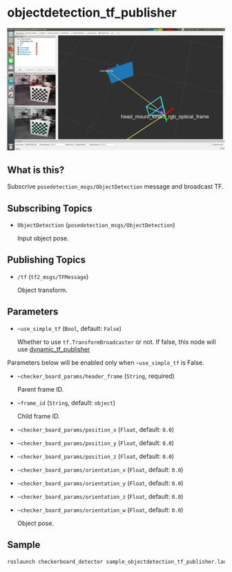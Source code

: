 objectdetection_tf_publisher
============================

![](images/objectdetection_tf_publisher.png)

What is this?
-------------

Subscrive `posedetection_msgs/ObjectDetection` message and broadcast TF.


Subscribing Topics
------------------

* `ObjectDetection` (`posedetection_msgs/ObjectDetection`)

  Input object pose.


Publishing Topics
-----------------

* `/tf` (`tf2_msgs/TFMessage`)

  Object transform.


Parameters
----------

* `~use_simple_tf` (`Bool`, default: `False`)

  Whether to use `tf.TransformBroadcaster` or not.
  If false, this node will use [dynamic_tf_publisher](https://github.com/jsk-ros-pkg/jsk_common/tree/master/jsk_coordination_system/dynamic_tf_publisher)

Parameters below will be enabled only when `~use_simple_tf` is False.

* `~checker_board_params/header_frame` (`String`, required)

  Parent frame ID.

* `~frame_id` (`String`, default: `object`)

  Child frame ID.

* `~checker_board_params/position_x` (`Float`, default: `0.0`)
* `~checker_board_params/position_y` (`Float`, default: `0.0`)
* `~checker_board_params/position_z` (`Float`, default: `0.0`)
* `~checker_board_params/orientation_x` (`Float`, default: `0.0`)
* `~checker_board_params/orientation_y` (`Float`, default: `0.0`)
* `~checker_board_params/orientation_z` (`Float`, default: `0.0`)
* `~checker_board_params/orientation_w` (`Float`, default: `0.0`)

  Object pose.


Sample
------

```bash
roslaunch checkerboard_detector sample_objectdetection_tf_publisher.launch
```

